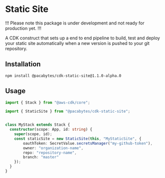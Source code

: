 # Static Site

!!! Please note this package is under development and not ready for production yet. !!!

A CDK construct that sets up a end to end pipeline to build, test and deploy 
your static site automatically when a new version is pushed to your git repository.

## Installation
`npm install @pacabytes/cdk-static-site@1.1.0-alpha.0`

## Usage

```typescript
import { Stack } from "@aws-cdk/core";

import { StaticSite } from "@pacabytes/cdk-static-site";


class MyStack extends Stack {
  constructor(scope: App, id: string) {
    super(scope, id);
    const staticSite = new StaticSite(this, "MyStaticSite", {
        oauthToken: SecretValue.secretsManager("my-github-token"),
        owner: "organization-name",
        repo: "repository-name",
        branch: "master"
    });
  }
}
```